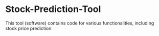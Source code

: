 # Stock-Prediction-Tool
This tool (software) contains code for various functionalities, including stock price prediction.
